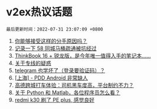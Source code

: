 # v2ex热议话题

`最后更新时间：2022-07-31 23:07:09 +0800`

1. [你能够接受这样的分手原因吗？](https://www.v2ex.com/t/869788)
1. [记录一下 58 同城马桶疏通被坑经过](https://www.v2ex.com/t/869740)
1. [ThinkBook 16 + 锐龙版，是今年唯一值得入手的笔记本……](https://www.v2ex.com/t/869722)
1. [关于专线的疑惑](https://www.v2ex.com/t/869775)
1. [telegram 也学坏了（登录要验证码）？](https://www.v2ex.com/t/869726)
1. [[上海] - PDD Android 非常缺人](https://www.v2ex.com/t/869790)
1. [高德跨城打车体验：司机黑车度高，平台制约不力？](https://www.v2ex.com/t/869757)
1. [关于 Python 和 Matlab，各位程序员怎么看？](https://www.v2ex.com/t/869764)
1. [redmi k30 刷了 PE plus, 感觉良好](https://www.v2ex.com/t/869772)

